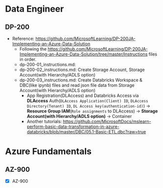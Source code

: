 # Data Engineer
## DP-200
 - Reference: https://github.com/MicrosoftLearning/DP-200JA-Implementing-an-Azure-Data-Solution
   - Following the https://github.com/MicrosoftLearning/DP-200JA-Implementing-an-Azure-Data-Solution/tree/master/Instructions files in order.
   - dp-200-01_instructions.md: 
   - dp-200-02_instructions.md: Create Storage Account, Storage Account(with Hierarchy/ADLS option)
   - dp-200-03_instructions.md: Create Databricks Workspace & DBC(like ipynb) files and read json file data from Storage Account(with Hierarchy/ADLS option)
     - App Registration(DLAccess) and Databricks Access via **DLAccess** Auth(`DLAccess Application(Client) ID`, `DLAccess Directory(Tenant) ID`, `DL Access key(authentication-id)`) → **Resource Group IAM**(`Role assignments` to DLAccess) → **Storage Account(with Hierarchy/ADLS option)** → Container
     - Another tutorials:     https://github.com/MicrosoftDocs/mslearn-perform-basic-data-transformation-in-azure-databricks/blob/master/DBC/05.1-Basic-ETL.dbc?raw=true
     
# Azure Fundamentals
## AZ-900
 - [X] AZ-900